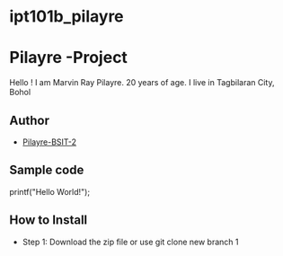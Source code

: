 # ipt101b_pilayre
# Pilayre -Project
Hello ! I am Marvin Ray Pilayre. 20 years of age. I live in Tagbilaran City, Bohol
## Author
* [Pilayre-BSIT-2](https://github.com/peelieree-BSIT-2)
## Sample code
printf("Hello World!");
## How to Install
- Step 1: Download the zip file or use git clone
new branch 1